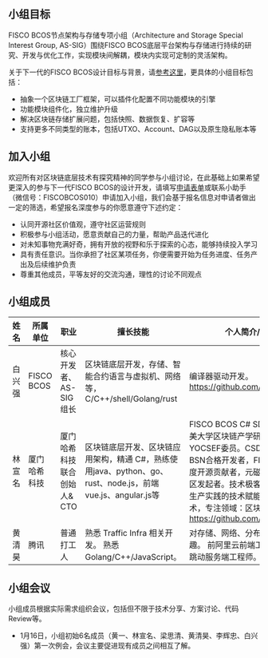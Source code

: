 
## 小组目标

FISCO BCOS节点架构与存储专项小组（Architecture and Storage Special Interest Group, AS-SIG）围绕FISCO BCOS底层平台架构与存储进行持续的研究、开发与优化工作，实现模块间解耦，模块内实现可定制的灵活架构。

关于下一代的FISCO BCOS设计目标与背景，请[参考这里](https://zhuanlan.zhihu.com/p/342043241)，更具体的小组目标包括：

- 抽象一个区块链工厂框架，可以插件化配置不同功能模块的引擎
- 功能模块组件化，独立维护升级
- 解决区块链存储扩展问题，包括快照、数据恢复、扩容等
- 支持更多不同类型的账本，包括UTXO、Account、DAG以及原生隐私账本等

## 加入小组

欢迎所有对区块链底层技术有探究精神的同学参与小组讨论，在此基础上如果希望更深入的参与下一代FISCO BCOS的设计开发，请填写[申请表单](https://wj.qq.com/s2/7773399/ee41)或联系小助手（微信号：FISCOBCOS010）申请加入小组，我们会基于报名信息对申请者做出一定的筛选，希望报名深度参与的你愿意遵守下述约定：

- 认同开源社区价值观，遵守社区运营规则
- 积极参与小组活动，愿意贡献自己的力量，帮助产品迭代进化
- 对未知事物充满好奇，拥有开放的视野和乐于探索的心态，能够持续投入学习
- 具有责任意识。当你承担了社区某项任务，你便需要开始为任务进度、任务产出及后续维护负责
- 尊重其他成员，平等友好的交流沟通，理性的讨论不同观点

## 小组成员

| **姓名** | **所属单位**  | **职业**   | **擅长技能** | **个人简介/主页** |
| -------- | ------------ | --------- | -------------- | -------------------- |
| 白兴强  | FISCO BCOS |   核心开发者、AS-SIG组长 | 区块链底层开发，存储、智能合约语言与虚拟机、网络等，C/C++/shell/Golang/rust | 编译器驱动开发。https://github.com/bxq2011hust|
| 林宣名  | 厦门哈希科技 |  厦门哈希科技联合创始人& CTO| 区块链底层开发、区块链应用架构，精通 C#，熟练使用java、python、go、rust、node.js，前端vue.js、angular.js等|FISCO BCOS C# SDK 作者， 集美大学区块链产学研导师，CCF YOCSEF委员。CSDN签约讲师，BSN合格开发者，FISCO BCOS年度开源贡献者，元磁之力区块链社区发起者。技术极客，热衷开源和生产实践的技术赋能。关注前沿技术，专注领域：区块链、AI。https://github.com/linbin524|
| 黄清昊  | 腾讯 | 普通打工人 | 熟悉 Traffic Infra 相关开发。 熟悉Golang/C++/JavaScript。 | 对存储、网络、分布式协议感兴趣。 前阿里云前端工程师，前字节跳动服务端工程师。[wfnuser](https://github.com/wfnuser/)|



## 小组会议

小组成员根据实际需求组织会议，包括但不限于技术分享、方案讨论、代码Review等。

- 1月16日，小组初始6名成员（黄一、林宣名、梁思清、黄清昊、李辉忠、白兴强）第一次例会，会议主要促进现有成员之间相互了解。
